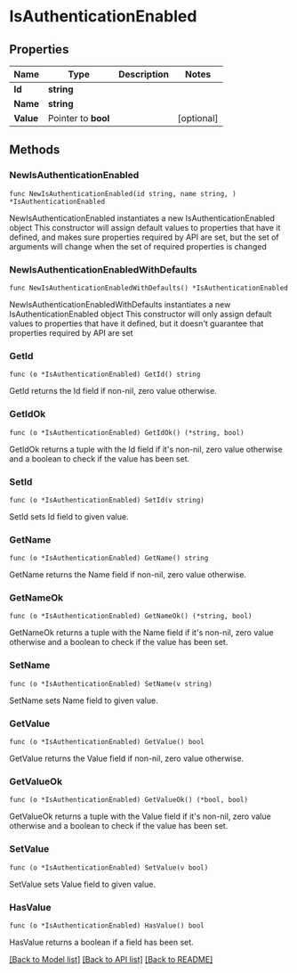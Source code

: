 # IsAuthenticationEnabled

## Properties

Name | Type | Description | Notes
------------ | ------------- | ------------- | -------------
**Id** | **string** |  | 
**Name** | **string** |  | 
**Value** | Pointer to **bool** |  | [optional] 

## Methods

### NewIsAuthenticationEnabled

`func NewIsAuthenticationEnabled(id string, name string, ) *IsAuthenticationEnabled`

NewIsAuthenticationEnabled instantiates a new IsAuthenticationEnabled object
This constructor will assign default values to properties that have it defined,
and makes sure properties required by API are set, but the set of arguments
will change when the set of required properties is changed

### NewIsAuthenticationEnabledWithDefaults

`func NewIsAuthenticationEnabledWithDefaults() *IsAuthenticationEnabled`

NewIsAuthenticationEnabledWithDefaults instantiates a new IsAuthenticationEnabled object
This constructor will only assign default values to properties that have it defined,
but it doesn't guarantee that properties required by API are set

### GetId

`func (o *IsAuthenticationEnabled) GetId() string`

GetId returns the Id field if non-nil, zero value otherwise.

### GetIdOk

`func (o *IsAuthenticationEnabled) GetIdOk() (*string, bool)`

GetIdOk returns a tuple with the Id field if it's non-nil, zero value otherwise
and a boolean to check if the value has been set.

### SetId

`func (o *IsAuthenticationEnabled) SetId(v string)`

SetId sets Id field to given value.


### GetName

`func (o *IsAuthenticationEnabled) GetName() string`

GetName returns the Name field if non-nil, zero value otherwise.

### GetNameOk

`func (o *IsAuthenticationEnabled) GetNameOk() (*string, bool)`

GetNameOk returns a tuple with the Name field if it's non-nil, zero value otherwise
and a boolean to check if the value has been set.

### SetName

`func (o *IsAuthenticationEnabled) SetName(v string)`

SetName sets Name field to given value.


### GetValue

`func (o *IsAuthenticationEnabled) GetValue() bool`

GetValue returns the Value field if non-nil, zero value otherwise.

### GetValueOk

`func (o *IsAuthenticationEnabled) GetValueOk() (*bool, bool)`

GetValueOk returns a tuple with the Value field if it's non-nil, zero value otherwise
and a boolean to check if the value has been set.

### SetValue

`func (o *IsAuthenticationEnabled) SetValue(v bool)`

SetValue sets Value field to given value.

### HasValue

`func (o *IsAuthenticationEnabled) HasValue() bool`

HasValue returns a boolean if a field has been set.


[[Back to Model list]](../README.md#documentation-for-models) [[Back to API list]](../README.md#documentation-for-api-endpoints) [[Back to README]](../README.md)


